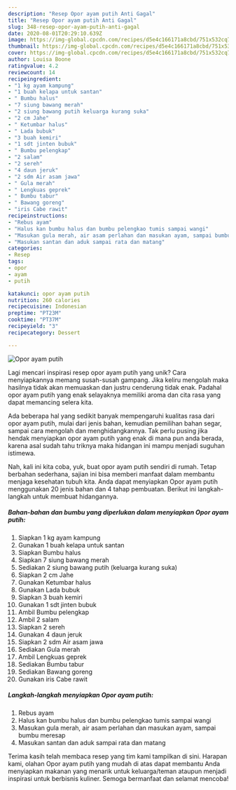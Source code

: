 ```yaml
---
description: "Resep Opor ayam putih Anti Gagal"
title: "Resep Opor ayam putih Anti Gagal"
slug: 348-resep-opor-ayam-putih-anti-gagal
date: 2020-08-01T20:29:10.639Z
image: https://img-global.cpcdn.com/recipes/d5e4c166171a8cbd/751x532cq70/opor-ayam-putih-foto-resep-utama.jpg
thumbnail: https://img-global.cpcdn.com/recipes/d5e4c166171a8cbd/751x532cq70/opor-ayam-putih-foto-resep-utama.jpg
cover: https://img-global.cpcdn.com/recipes/d5e4c166171a8cbd/751x532cq70/opor-ayam-putih-foto-resep-utama.jpg
author: Louisa Boone
ratingvalue: 4.2
reviewcount: 14
recipeingredient:
- "1 kg ayam kampung"
- "1 buah kelapa untuk santan"
- " Bumbu halus"
- "7 siung bawang merah"
- "2 siung bawang putih keluarga kurang suka"
- "2 cm Jahe"
- " Ketumbar halus"
- " Lada bubuk"
- "3 buah kemiri"
- "1 sdt jinten bubuk"
- " Bumbu pelengkap"
- "2 salam"
- "2 sereh"
- "4 daun jeruk"
- "2 sdm Air asam jawa"
- " Gula merah"
- " Lengkuas geprek"
- " Bumbu tabur"
- " Bawang goreng"
- "iris Cabe rawit"
recipeinstructions:
- "Rebus ayam"
- "Halus kan bumbu halus dan bumbu pelengkao tumis sampai wangi"
- "Masukan gula merah, air asam perlahan dan masukan ayam, sampai bumbu meresap"
- "Masukan santan dan aduk sampai rata dan matang"
categories:
- Resep
tags:
- opor
- ayam
- putih

katakunci: opor ayam putih 
nutrition: 260 calories
recipecuisine: Indonesian
preptime: "PT23M"
cooktime: "PT37M"
recipeyield: "3"
recipecategory: Dessert

---
```



![Opor ayam putih](https://img-global.cpcdn.com/recipes/d5e4c166171a8cbd/751x532cq70/opor-ayam-putih-foto-resep-utama.jpg)

Lagi mencari inspirasi resep opor ayam putih yang unik? Cara menyiapkannya memang susah-susah gampang. Jika keliru mengolah maka hasilnya tidak akan memuaskan dan justru cenderung tidak enak. Padahal opor ayam putih yang enak selayaknya memiliki aroma dan cita rasa yang dapat memancing selera kita.

Ada beberapa hal yang sedikit banyak mempengaruhi kualitas rasa dari opor ayam putih, mulai dari jenis bahan, kemudian pemilihan bahan segar, sampai cara mengolah dan menghidangkannya. Tak perlu pusing jika hendak menyiapkan opor ayam putih yang enak di mana pun anda berada, karena asal sudah tahu triknya maka hidangan ini mampu menjadi suguhan istimewa.




Nah, kali ini kita coba, yuk, buat opor ayam putih sendiri di rumah. Tetap berbahan sederhana, sajian ini bisa memberi manfaat dalam membantu menjaga kesehatan tubuh kita. Anda dapat menyiapkan Opor ayam putih menggunakan 20 jenis bahan dan 4 tahap pembuatan. Berikut ini langkah-langkah untuk membuat hidangannya.

<!--inarticleads1-->

##### Bahan-bahan dan bumbu yang diperlukan dalam menyiapkan Opor ayam putih:

1. Siapkan 1 kg ayam kampung
1. Gunakan 1 buah kelapa untuk santan
1. Siapkan  Bumbu halus
1. Siapkan 7 siung bawang merah
1. Sediakan 2 siung bawang putih (keluarga kurang suka)
1. Siapkan 2 cm Jahe
1. Gunakan  Ketumbar halus
1. Gunakan  Lada bubuk
1. Siapkan 3 buah kemiri
1. Gunakan 1 sdt jinten bubuk
1. Ambil  Bumbu pelengkap
1. Ambil 2 salam
1. Siapkan 2 sereh
1. Gunakan 4 daun jeruk
1. Siapkan 2 sdm Air asam jawa
1. Sediakan  Gula merah
1. Ambil  Lengkuas geprek
1. Sediakan  Bumbu tabur
1. Sediakan  Bawang goreng
1. Gunakan iris Cabe rawit




<!--inarticleads2-->

##### Langkah-langkah menyiapkan Opor ayam putih:

1. Rebus ayam
1. Halus kan bumbu halus dan bumbu pelengkao tumis sampai wangi
1. Masukan gula merah, air asam perlahan dan masukan ayam, sampai bumbu meresap
1. Masukan santan dan aduk sampai rata dan matang




Terima kasih telah membaca resep yang tim kami tampilkan di sini. Harapan kami, olahan Opor ayam putih yang mudah di atas dapat membantu Anda menyiapkan makanan yang menarik untuk keluarga/teman ataupun menjadi inspirasi untuk berbisnis kuliner. Semoga bermanfaat dan selamat mencoba!
